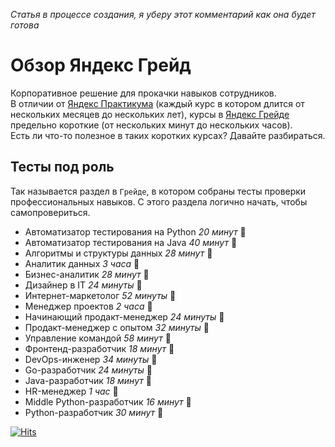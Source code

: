 *Статья в процессе создания, я уберу этот комментарий как она будет готова*

# Обзор Яндекс Грейд

Корпоративное решение для прокачки навыков сотрудников.  
В отличии от [Яндекс Практикума](https://practicum.yandex.ru) (каждый курс в котором длится от нескольких месяцев до нескольких лет), курсы в [Яндекс Грейде](https://practicum.yandex.ru/grade) предельно короткие (от нескольких минут до нескольких часов).  
Есть ли что-то полезное в таких коротких курсах? Давайте разбираться.

## Тесты под роль

Так называется раздел в `Грейде`, в котором собраны тесты проверки профессиональных навыков. С этого раздела логично начать, чтобы самопровериться.

* Автоматизатор тестирования на Python *20 минут* :boy:
* Автоматизатор тестирования на Java *40 минут* :boy:
* Алгоритмы и структуры данных *28 минут* :boy:
* Аналитик данных *3 часa* :boy:
* Бизнес-аналитик *28 минут* :man:
* Дизайнер в IT *24 минуты* :boy:
* Интернет-маркетолог *52 минуты* :boy:
* Менеджер проектов *2 часa* :boy:
* Начинающий продакт-менеджер *24 минуты* :boy:
* Продакт-менеджер с опытом *32 минуты* :man:
* Управление командой *58 минут* :boy:
* Фронтенд-разработчик *18 минут* :boy:
* DevOps-инженер *34 минуты* :boy:
* Go-разработчик *24 минуты* :man:
* Java-разработчик *18 минут* :boy:
* HR-менеджер *1 час* :boy:
* Middle Python-разработчик *16 минут* :man:
* Python-разработчик *30 минут* :boy:

[![Hits](https://hits.seeyoufarm.com/api/count/incr/badge.svg?url=https%3A%2F%2Fgithub.com%2Fmiptleha%2Fyandex-grade&count_bg=%230C7DBD&title_bg=%23555555&icon=&icon_color=%23E7E7E7&title=hits&edge_flat=false)](https://hits.seeyoufarm.com)
